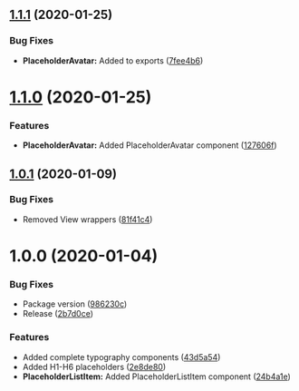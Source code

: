 ## [1.1.1](https://github.com/BlueBaseJS/plugin-rn-placeholder/compare/v1.1.0...v1.1.1) (2020-01-25)

### Bug Fixes

-   **PlaceholderAvatar:** Added to exports ([7fee4b6](https://github.com/BlueBaseJS/plugin-rn-placeholder/commit/7fee4b6))

# [1.1.0](https://github.com/BlueBaseJS/plugin-rn-placeholder/compare/v1.0.1...v1.1.0) (2020-01-25)

### Features

-   **PlaceholderAvatar:** Added PlaceholderAvatar component ([127606f](https://github.com/BlueBaseJS/plugin-rn-placeholder/commit/127606f))

## [1.0.1](https://github.com/BlueBaseJS/plugin-rn-placeholder/compare/v1.0.0...v1.0.1) (2020-01-09)

### Bug Fixes

-   Removed View wrappers ([81f41c4](https://github.com/BlueBaseJS/plugin-rn-placeholder/commit/81f41c4))

# 1.0.0 (2020-01-04)

### Bug Fixes

-   Package version ([986230c](https://github.com/BlueBaseJS/plugin-rn-placeholder/commit/986230c))
-   Release ([2b7d0ce](https://github.com/BlueBaseJS/plugin-rn-placeholder/commit/2b7d0ce))

### Features

-   Added complete typography components ([43d5a54](https://github.com/BlueBaseJS/plugin-rn-placeholder/commit/43d5a54))
-   Added H1-H6 placeholders ([2e8de80](https://github.com/BlueBaseJS/plugin-rn-placeholder/commit/2e8de80))
-   **PlaceholderListItem:** Added PlaceholderListItem component ([24b4a1e](https://github.com/BlueBaseJS/plugin-rn-placeholder/commit/24b4a1e))
